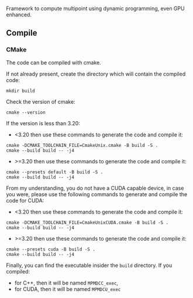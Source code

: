 Framework to compute multipoint using dynamic programming, even GPU enhanced.

## Compile

### CMake 
The code can be compiled with cmake. 

If not already present, create the directory which will contain the compiled code:

```shell
mkdir build
```

Check the version of cmake:

```shell
cmake --version
```

If the version is less than 3.20:

- <3.20 then use these commands to generate the code and compile it:
```shell
cmake -DCMAKE_TOOLCHAIN_FILE=CmakeUnix.cmake -B build -S .
cmake --build build -- -j4
```
- \>=3.20 then use these commands to generate the code and compile it:
```shell
cmake --presets default -B build -S .
cmake --build build -- -j4
```

From my understanding, you do not have a CUDA capable device, in case you were, please use the following commands to 
generate and compile the code for CUDA:

- <3.20 then use these commands to generate the code and compile it:
```shell
cmake -DCMAKE_TOOLCHAIN_FILE=CmakeUnixCUDA.cmake -B build -S .
cmake --build build -- -j4
```
- \>=3.20 then use these commands to generate the code and compile it:
```shell
cmake --presets cuda -B build -S .
cmake --build build -- -j4
```

Finally, you can find the executable insider the `build` directory. If you compiled:

- for C++, then it will be named `MPMDCC_exec`,
- for CUDA, then it will be named `MPMDCU_exec`
